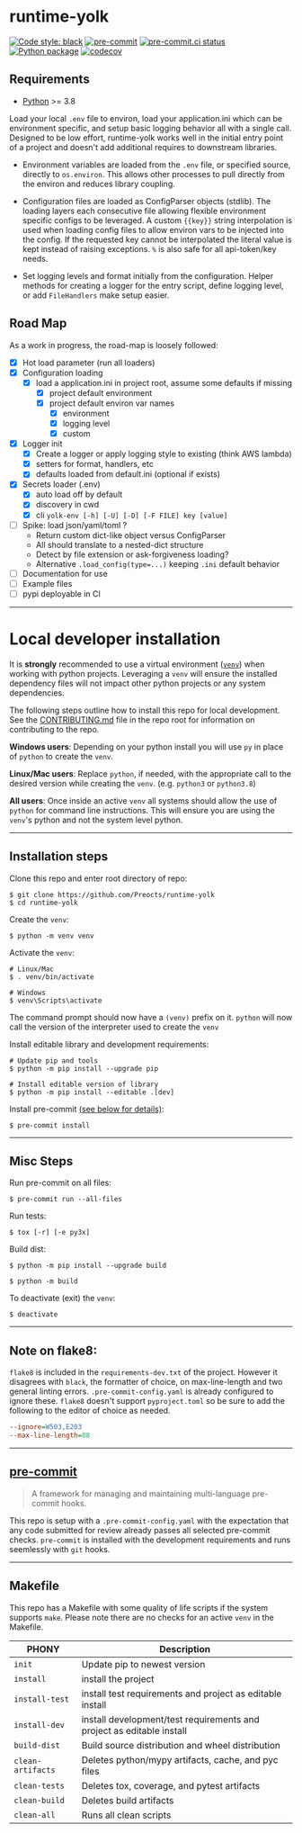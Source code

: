 # runtime-yolk

[![Code style: black](https://img.shields.io/badge/code%20style-black-000000.svg)](https://github.com/psf/black)
[![pre-commit](https://img.shields.io/badge/pre--commit-enabled-brightgreen?logo=pre-commit&logoColor=white)](https://github.com/pre-commit/pre-commit)
[![pre-commit.ci status](https://results.pre-commit.ci/badge/github/Preocts/runtime-yolk/main.svg)](https://results.pre-commit.ci/latest/github/Preocts/runtime-yolk/main)
[![Python package](https://github.com/Preocts/runtime-yolk/actions/workflows/python-tests.yml/badge.svg?branch=main)](https://github.com/Preocts/runtime-yolk/actions/workflows/python-tests.yml)
[![codecov](https://codecov.io/gh/Preocts/runtime-yolk/branch/main/graph/badge.svg?token=sn79oOaqRI)](https://codecov.io/gh/Preocts/runtime-yolk)

## Requirements

- [Python](https://python.org) >= 3.8


Load your local `.env` file to environ, load your application.ini which can be
environment specific, and setup basic logging behavior all with a single call.
Designed to be low effort, runtime-yolk works well in the initial entry point of
a project and doesn't add additional requires to downstream libraries.

- Environment variables are loaded from the `.env` file, or specified source,
  directly to `os.environ`. This allows other processes to pull directly from
  the environ and reduces library coupling.

- Configuration files are loaded as ConfigParser objects (stdlib). The loading
  layers each consecutive file allowing flexible environment specific configs to
  be leveraged.  A custom `{{key}}` string interpolation is used when loading
  config files to allow environ vars to be injected into the config. If the
  requested key cannot be interpolated the literal value is kept instead of
  raising exceptions. `%` is also safe for all api-token/key needs.

- Set logging levels and format initially from the configuration. Helper methods
  for creating a logger for the entry script, define logging level, or add
  `FileHandlers` make setup easier.



## Road Map
As a work in progress, the road-map is loosely followed:

- [X] Hot load parameter (run all loaders)
- [X] Configuration loading
  - [X] load a application.ini in project root, assume some defaults if missing
    - [X] project default environment
    - [X] project default environ var names
      - [X] environment
      - [X] logging level
      - [X] custom
- [X] Logger init
  - [X] Create a logger or apply logging style to existing (think AWS lambda)
  - [X] setters for format, handlers, etc
  - [X] defaults loaded from default.ini (optional if exists)
- [X] Secrets loader (.env)
  - [X] auto load off by default
  - [X] discovery in cwd
  - [X] cli `yolk-env [-h] [-U] [-D] [-F FILE] key [value]`
- [ ] Spike: load json/yaml/toml ?
  - Return custom dict-like object versus ConfigParser
  - All should translate to a nested-dict structure
  - Detect by file extension or ask-forgiveness loading?
  - Alternative `.load_config(type=...)` keeping `.ini` default behavior
- [ ] Documentation for use
- [ ] Example files
- [ ] pypi deployable in CI

---

# Local developer installation

It is **strongly** recommended to use a virtual environment
([`venv`](https://docs.python.org/3/library/venv.html)) when working with python
projects. Leveraging a `venv` will ensure the installed dependency files will
not impact other python projects or any system dependencies.

The following steps outline how to install this repo for local development. See
the [CONTRIBUTING.md](CONTRIBUTING.md) file in the repo root for information on
contributing to the repo.

**Windows users**: Depending on your python install you will use `py` in place
of `python` to create the `venv`.

**Linux/Mac users**: Replace `python`, if needed, with the appropriate call to
the desired version while creating the `venv`. (e.g. `python3` or `python3.8`)

**All users**: Once inside an active `venv` all systems should allow the use of
`python` for command line instructions. This will ensure you are using the
`venv`'s python and not the system level python.

---

## Installation steps

Clone this repo and enter root directory of repo:

```console
$ git clone https://github.com/Preocts/runtime-yolk
$ cd runtime-yolk
```

Create the `venv`:

```console
$ python -m venv venv
```

Activate the `venv`:

```console
# Linux/Mac
$ . venv/bin/activate

# Windows
$ venv\Scripts\activate
```

The command prompt should now have a `(venv)` prefix on it. `python` will now
call the version of the interpreter used to create the `venv`

Install editable library and development requirements:

```console
# Update pip and tools
$ python -m pip install --upgrade pip

# Install editable version of library
$ python -m pip install --editable .[dev]
```

Install pre-commit [(see below for details)](#pre-commit):

```console
$ pre-commit install
```

---

## Misc Steps

Run pre-commit on all files:

```console
$ pre-commit run --all-files
```

Run tests:

```console
$ tox [-r] [-e py3x]
```

Build dist:

```console
$ python -m pip install --upgrade build

$ python -m build
```

To deactivate (exit) the `venv`:

```console
$ deactivate
```
---

## Note on flake8:

`flake8` is included in the `requirements-dev.txt` of the project. However it
disagrees with `black`, the formatter of choice, on max-line-length and two
general linting errors. `.pre-commit-config.yaml` is already configured to
ignore these. `flake8` doesn't support `pyproject.toml` so be sure to add the
following to the editor of choice as needed.

```ini
--ignore=W503,E203
--max-line-length=88
```

---

## [pre-commit](https://pre-commit.com)

> A framework for managing and maintaining multi-language pre-commit hooks.

This repo is setup with a `.pre-commit-config.yaml` with the expectation that
any code submitted for review already passes all selected pre-commit checks.
`pre-commit` is installed with the development requirements and runs seemlessly
with `git` hooks.

---

## Makefile

This repo has a Makefile with some quality of life scripts if the system
supports `make`.  Please note there are no checks for an active `venv` in the
Makefile.

| PHONY             | Description                                                           |
| ----------------- | --------------------------------------------------------------------- |
| `init`            | Update pip to newest version                                          |
| `install`         | install the project                                                   |
| `install-test`    | install test requirements and project as editable install             |
| `install-dev`     | install development/test requirements and project as editable install |
| `build-dist`      | Build source distribution and wheel distribution                      |
| `clean-artifacts` | Deletes python/mypy artifacts, cache, and pyc files                   |
| `clean-tests`     | Deletes tox, coverage, and pytest artifacts                           |
| `clean-build`     | Deletes build artifacts                                               |
| `clean-all`       | Runs all clean scripts                                                |
